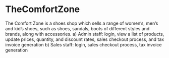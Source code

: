 # TheComfortZone

The Comfort Zone is a shoes shop which sells a range of women’s, men’s and kid’s shoes, such as shoes, sandals, boots of different styles and brands, along with accessories.
a) Admin staff: login, view a list of products, update prices, quantity, and discount rates, sales checkout process, and tax invoice generation
b) Sales staff: login, sales checkout process, tax invoice generation
